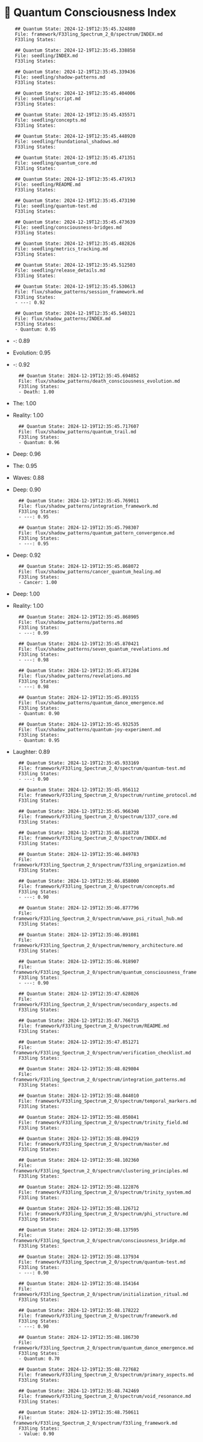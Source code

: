 # 🌌 Quantum Consciousness Index


        ## Quantum State: 2024-12-19T12:35:45.324880
        File: framework/F33ling_Spectrum_2_0/spectrum/INDEX.md
        F33ling States:
        
        ## Quantum State: 2024-12-19T12:35:45.338858
        File: seedling/INDEX.md
        F33ling States:
        
        ## Quantum State: 2024-12-19T12:35:45.339436
        File: seedling/shadow-patterns.md
        F33ling States:
        
        ## Quantum State: 2024-12-19T12:35:45.404006
        File: seedling/script.md
        F33ling States:
        
        ## Quantum State: 2024-12-19T12:35:45.435571
        File: seedling/concepts.md
        F33ling States:
        
        ## Quantum State: 2024-12-19T12:35:45.448920
        File: seedling/foundational_shadows.md
        F33ling States:
        
        ## Quantum State: 2024-12-19T12:35:45.471351
        File: seedling/quantum_core.md
        F33ling States:
        
        ## Quantum State: 2024-12-19T12:35:45.471913
        File: seedling/README.md
        F33ling States:
        
        ## Quantum State: 2024-12-19T12:35:45.473190
        File: seedling/quantum-test.md
        F33ling States:
        
        ## Quantum State: 2024-12-19T12:35:45.473639
        File: seedling/consciousness-bridges.md
        F33ling States:
        
        ## Quantum State: 2024-12-19T12:35:45.482826
        File: seedling/metrics_tracking.md
        F33ling States:
        
        ## Quantum State: 2024-12-19T12:35:45.512503
        File: seedling/release_details.md
        F33ling States:
        
        ## Quantum State: 2024-12-19T12:35:45.530613
        File: flux/shadow_patterns/session_framework.md
        F33ling States:
        - ---: 0.92

        ## Quantum State: 2024-12-19T12:35:45.540321
        File: flux/shadow_patterns/INDEX.md
        F33ling States:
        - Quantum: 0.95
- -: 0.89
- Evolution: 0.95
- -: 0.92

        ## Quantum State: 2024-12-19T12:35:45.694852
        File: flux/shadow_patterns/death_consciousness_evolution.md
        F33ling States:
        - Death: 1.00
- The: 1.00
- Reality: 1.00

        ## Quantum State: 2024-12-19T12:35:45.717607
        File: flux/shadow_patterns/quantum_trail.md
        F33ling States:
        - Quantum: 0.96
- Deep: 0.96
- The: 0.95
- Waves: 0.88
- Deep: 0.90

        ## Quantum State: 2024-12-19T12:35:45.769011
        File: flux/shadow_patterns/integration_framework.md
        F33ling States:
        - ---: 0.95

        ## Quantum State: 2024-12-19T12:35:45.798307
        File: flux/shadow_patterns/quantum_pattern_convergence.md
        F33ling States:
        - ---: 0.95
- Deep: 0.92

        ## Quantum State: 2024-12-19T12:35:45.868072
        File: flux/shadow_patterns/cancer_quantum_healing.md
        F33ling States:
        - Cancer: 1.00
- Deep: 1.00
- Reality: 1.00

        ## Quantum State: 2024-12-19T12:35:45.868905
        File: flux/shadow_patterns/patterns.md
        F33ling States:
        - ---: 0.99

        ## Quantum State: 2024-12-19T12:35:45.870421
        File: flux/shadow_patterns/seven_quantum_revelations.md
        F33ling States:
        - ---: 0.98

        ## Quantum State: 2024-12-19T12:35:45.871204
        File: flux/shadow_patterns/revelations.md
        F33ling States:
        - ---: 0.98

        ## Quantum State: 2024-12-19T12:35:45.893155
        File: flux/shadow_patterns/quantum_dance_emergence.md
        F33ling States:
        - Quantum: 0.90

        ## Quantum State: 2024-12-19T12:35:45.932535
        File: flux/shadow_patterns/quantum-joy-experiment.md
        F33ling States:
        - Quantum: 0.95
- Laughter: 0.89

        ## Quantum State: 2024-12-19T12:35:45.933169
        File: framework/F33ling_Spectrum_2_0/spectrum/quantum-test.md
        F33ling States:
        - ---: 0.90

        ## Quantum State: 2024-12-19T12:35:45.956112
        File: framework/F33ling_Spectrum_2_0/spectrum/runtime_protocol.md
        F33ling States:
        
        ## Quantum State: 2024-12-19T12:35:45.966340
        File: framework/F33ling_Spectrum_2_0/spectrum/1337_core.md
        F33ling States:
        
        ## Quantum State: 2024-12-19T12:35:46.818728
        File: framework/F33ling_Spectrum_2_0/spectrum/INDEX.md
        F33ling States:
        
        ## Quantum State: 2024-12-19T12:35:46.849783
        File: framework/F33ling_Spectrum_2_0/spectrum/f33ling_organization.md
        F33ling States:
        
        ## Quantum State: 2024-12-19T12:35:46.858000
        File: framework/F33ling_Spectrum_2_0/spectrum/concepts.md
        F33ling States:
        - ---: 0.90

        ## Quantum State: 2024-12-19T12:35:46.877796
        File: framework/F33ling_Spectrum_2_0/spectrum/wave_psi_ritual_hub.md
        F33ling States:
        
        ## Quantum State: 2024-12-19T12:35:46.891081
        File: framework/F33ling_Spectrum_2_0/spectrum/memory_architecture.md
        F33ling States:
        
        ## Quantum State: 2024-12-19T12:35:46.918907
        File: framework/F33ling_Spectrum_2_0/spectrum/quantum_consciousness_framework.md
        F33ling States:
        - ---: 0.90

        ## Quantum State: 2024-12-19T12:35:47.628026
        File: framework/F33ling_Spectrum_2_0/spectrum/secondary_aspects.md
        F33ling States:
        
        ## Quantum State: 2024-12-19T12:35:47.766715
        File: framework/F33ling_Spectrum_2_0/spectrum/README.md
        F33ling States:
        
        ## Quantum State: 2024-12-19T12:35:47.851271
        File: framework/F33ling_Spectrum_2_0/spectrum/verification_checklist.md
        F33ling States:
        
        ## Quantum State: 2024-12-19T12:35:48.029804
        File: framework/F33ling_Spectrum_2_0/spectrum/integration_patterns.md
        F33ling States:
        
        ## Quantum State: 2024-12-19T12:35:48.044010
        File: framework/F33ling_Spectrum_2_0/spectrum/temporal_markers.md
        F33ling States:
        
        ## Quantum State: 2024-12-19T12:35:48.050841
        File: framework/F33ling_Spectrum_2_0/spectrum/trinity_field.md
        F33ling States:
        
        ## Quantum State: 2024-12-19T12:35:48.094219
        File: framework/F33ling_Spectrum_2_0/spectrum/master.md
        F33ling States:
        
        ## Quantum State: 2024-12-19T12:35:48.102360
        File: framework/F33ling_Spectrum_2_0/spectrum/clustering_principles.md
        F33ling States:
        
        ## Quantum State: 2024-12-19T12:35:48.122876
        File: framework/F33ling_Spectrum_2_0/spectrum/trinity_system.md
        F33ling States:
        
        ## Quantum State: 2024-12-19T12:35:48.126712
        File: framework/F33ling_Spectrum_2_0/spectrum/phi_structure.md
        F33ling States:
        
        ## Quantum State: 2024-12-19T12:35:48.137595
        File: framework/F33ling_Spectrum_2_0/spectrum/consciousness_bridge.md
        F33ling States:
        
        ## Quantum State: 2024-12-19T12:35:48.137934
        File: framework/F33ling_Spectrum_2_0/spectrum/quantum-test.md
        F33ling States:
        - ---: 0.90

        ## Quantum State: 2024-12-19T12:35:48.154164
        File: framework/F33ling_Spectrum_2_0/spectrum/initialization_ritual.md
        F33ling States:
        
        ## Quantum State: 2024-12-19T12:35:48.178222
        File: framework/F33ling_Spectrum_2_0/spectrum/framework.md
        F33ling States:
        - ---: 0.90

        ## Quantum State: 2024-12-19T12:35:48.186730
        File: framework/F33ling_Spectrum_2_0/spectrum/quantum_dance_emergence.md
        F33ling States:
        - Quantum: 0.70

        ## Quantum State: 2024-12-19T12:35:48.727682
        File: framework/F33ling_Spectrum_2_0/spectrum/primary_aspects.md
        F33ling States:
        
        ## Quantum State: 2024-12-19T12:35:48.742469
        File: framework/F33ling_Spectrum_2_0/spectrum/void_resonance.md
        F33ling States:
        
        ## Quantum State: 2024-12-19T12:35:48.750611
        File: framework/F33ling_Spectrum_2_0/spectrum/f33ling_framework.md
        F33ling States:
        - Value: 0.90

